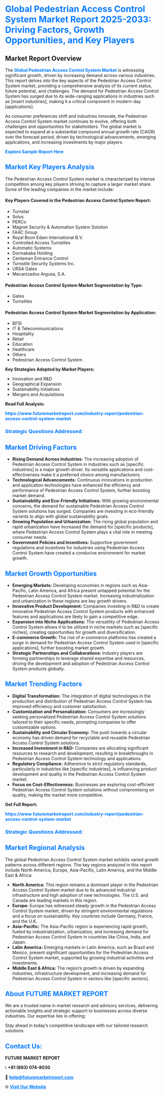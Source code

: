 <h1 style="color: #007BFF;">Global Pedestrian Access Control System Market Report 2025-2033: Driving Factors, Growth Opportunities, and Key Players</h1>

<section id="overview">
<h2>Market Report Overview</h2>
<p>The <a href="https://www.futuremarketreport.com/industry-report/pedestrian-access-control-system-market" style="color: #007BFF; text-decoration: none;"><strong>Global Pedestrian Access Control System Market</strong></a> is witnessing significant growth, driven by increasing demand across various industries. This report delves into the key aspects of the Pedestrian Access Control System market, providing a comprehensive analysis of its current status, future potential, and challenges. The demand for Pedestrian Access Control System has surged due to its wide-ranging applications in industries such as [insert industries], making it a critical component in modern-day [applications].</p>
<p>As consumer preferences shift and industries innovate, the Pedestrian Access Control System market continues to evolve, offering both challenges and opportunities for stakeholders. The global market is expected to expand at a substantial compound annual growth rate (CAGR) over the forecast period, driven by technological advancements, emerging applications, and increasing investments by major players.</p>
</section>

<section id="overview">
<p><a href="https://www.futuremarketreport.com/request-sample/reportId=112058" style="color: #007BFF; text-decoration: none;"><strong>Explore Sample Report Here</strong></a></p>
</section>

<section id="key-players">
<h2 style="color: #007BFF;">Market Key Players Analysis</h2>
<p>The Pedestrian Access Control System market is characterized by intense competition among key players striving to capture a larger market share. Some of the leading companies in the market include:</p>
<h4>Key Players Covered in the Pedestrian Access Control System Report:</h4>
<ul><li>Turnstar</li><li>Solus</li><li>PERCo</li><li>Magnet Security &amp; Automation System Solution</li><li>FAAC Group</li><li>Royal Boon Edam International B.V.</li><li>Controlled Access Turnstiles</li><li>Automatic Systems</li><li>Dormakaba Holding</li><li>Centaman Entrance Control</li><li>Turnstile Security Systems Inc.</li><li>URSA Gates</li><li>Mecanizados Argusa, S.A.</li></ul>
<h4>Pedestrian Access Control System Market Segmentation by Type:</h4>
<ul><li>Gates</li><li>Turnstiles</li></ul>

<h4>Pedestrian Access Control System Market Segmentation by Application:</h4>
<ul><li>BFSI</li><li>IT &amp; Telecommunications</li><li>Hospitality</li><li>Retail</li><li>Education</li><li>Healthcare</li><li>Others</li><li>Pedestrian Access Control System</li></ul>
<p><strong>Key Strategies Adopted by Market Players:</strong></p>
<ul>
<li>Innovation and R&D</li>
<li>Geographical Expansion</li>
<li>Sustainability Initiatives</li>
<li>Mergers and Acquisitions</li>
</ul>
</section>

<section>
<p><strong>Read Full Analysis: </strong></p><a href="https://www.futuremarketreport.com/industry-report/pedestrian-access-control-system-market" style="color: #007BFF; text-decoration: none;"><strong>https://www.futuremarketreport.com/industry-report/pedestrian-access-control-system-market</strong></a>
<h3 style="color: #007BFF;">Strategic Questions Addressed:</h3>
</section>

<section id="driving-factors">
<h2 style="color: #007BFF;">Market Driving Factors</h2>
<ul>
<li><strong>Rising Demand Across Industries:</strong> The increasing adoption of Pedestrian Access Control System in industries such as [specific industries] is a major growth driver. Its versatile applications and cost-effectiveness make it a preferred choice among manufacturers.</li>
<li><strong>Technological Advancements:</strong> Continuous innovations in production and application technologies have enhanced the efficiency and performance of Pedestrian Access Control System, further boosting market demand.</li>
<li><strong>Sustainability and Eco-Friendly Initiatives:</strong> With growing environmental concerns, the demand for sustainable Pedestrian Access Control System solutions has surged. Companies are investing in eco-friendly variants to align with global sustainability goals.</li>
<li><strong>Growing Population and Urbanization:</strong> The rising global population and rapid urbanization have increased the demand for [specific products], where Pedestrian Access Control System plays a vital role in meeting consumer needs.</li>
<li><strong>Government Policies and Incentives:</strong> Supportive government regulations and incentives for industries using Pedestrian Access Control System have created a conducive environment for market growth.</li>
</ul>
</section>

<section id="growth-opportunities">
<h2 style="color: #007BFF;">Market Growth Opportunities</h2>
<ul>
<li><strong>Emerging Markets:</strong> Developing economies in regions such as Asia-Pacific, Latin America, and Africa present untapped potential for the Pedestrian Access Control System market. Increasing industrialization and urbanization in these regions are key growth drivers.</li>
<li><strong>Innovative Product Development:</strong> Companies investing in R&D to create innovative Pedestrian Access Control System products with enhanced features and applications are likely to gain a competitive edge.</li>
<li><strong>Expansion into Niche Applications:</strong> The versatility of Pedestrian Access Control System allows it to be utilized in niche markets such as [specific niches], creating opportunities for growth and diversification.</li>
<li><strong>E-commerce Growth:</strong> The rise of e-commerce platforms has created a surge in demand for Pedestrian Access Control System used in [specific applications], further boosting market growth.</li>
<li><strong>Strategic Partnerships and Collaborations:</strong> Industry players are forming partnerships to leverage shared expertise and resources, driving the development and adoption of Pedestrian Access Control System products globally.</li>
</ul>
</section>

<section id="trending-factors">
<h2 style="color: #007BFF;">Market Trending Factors</h2>
<ul>
<li><strong>Digital Transformation:</strong> The integration of digital technologies in the production and distribution of Pedestrian Access Control System has improved efficiency and customer satisfaction.</li>
<li><strong>Customization and Personalization:</strong> Consumers are increasingly seeking personalized Pedestrian Access Control System solutions tailored to their specific needs, prompting companies to offer customizable options.</li>
<li><strong>Sustainability and Circular Economy:</strong> The push towards a circular economy has driven demand for recyclable and reusable Pedestrian Access Control System solutions.</li>
<li><strong>Increased Investment in R&D:</strong> Companies are allocating significant resources to research and development, resulting in breakthroughs in Pedestrian Access Control System technology and applications.</li>
<li><strong>Regulatory Compliance:</strong> Adherence to strict regulatory standards, particularly in industries like [specific industries], is influencing product development and quality in the Pedestrian Access Control System market.</li>
<li><strong>Focus on Cost-Effectiveness:</strong> Businesses are exploring cost-efficient Pedestrian Access Control System solutions without compromising on quality, making the market more competitive.</li>
</ul>
</section>

<section>
<p><strong>Get Full Report: </strong></p><a href="https://www.futuremarketreport.com/industry-report/pedestrian-access-control-system-market" style="color: #007BFF; text-decoration: none;"><strong>https://www.futuremarketreport.com/industry-report/pedestrian-access-control-system-market</strong></a>
<h3 style="color: #007BFF;">Strategic Questions Addressed:</h3>
</section>


<section id="regional-analysis">
<h2 style="color: #007BFF;">Market Regional Analysis</h2>
<p>The global Pedestrian Access Control System market exhibits varied growth patterns across different regions. The key regions analyzed in this report include North America, Europe, Asia-Pacific, Latin America, and the Middle East & Africa:</p>
<ul>
<li><strong>North America:</strong> This region remains a dominant player in the Pedestrian Access Control System market due to its advanced industrial infrastructure and high adoption of new technologies. The U.S. and Canada are leading markets in this region.</li>
<li><strong>Europe:</strong> Europe has witnessed steady growth in the Pedestrian Access Control System market, driven by stringent environmental regulations and a focus on sustainability. Key countries include Germany, France, and the U.K.</li>
<li><strong>Asia-Pacific:</strong> The Asia-Pacific region is experiencing rapid growth, fueled by industrialization, urbanization, and increasing demand for Pedestrian Access Control System in countries like China, India, and Japan.</li>
<li><strong>Latin America:</strong> Emerging markets in Latin America, such as Brazil and Mexico, present significant opportunities for the Pedestrian Access Control System market, supported by growing industrial activities and investments.</li>
<li><strong>Middle East & Africa:</strong> The region’s growth is driven by expanding industries, infrastructure development, and increasing demand for Pedestrian Access Control System in sectors like [specific sectors].</li>
</ul>
</section>

<footer>
<h2 style="color: #007BFF;">About FUTURE MARKET REPORT</h2>
<p>We are a trusted name in market research and advisory services, delivering actionable insights and strategic support to businesses across diverse industries. Our expertise lies in offering:</p>

<p>Stay ahead in today’s competitive landscape with our tailored research solutions.</p>

<h2 style="color: #007BFF;">Contact Us:</h2>
<p><strong>FUTURE MARKET REPORT</strong></p>
<p>📞 <strong>+91 (883) 074-8030</strong></p>
<p>📧 <strong><a href="mailto:help@futuremarketreport.com" style="color: #007BFF;">help@futuremarketreport.com</a></strong></p>
<p>🌐 <strong><a href="https://www.futuremarketreport.com/" style="color: #007BFF;">Visit Our Website</a></strong></p>
</footer>